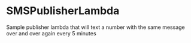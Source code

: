# SMSPublisherLambda

Sample publisher lambda that will text a number with the same message over and over again every 5 minutes
